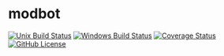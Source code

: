 # modbot

[![Unix Build Status](https://img.shields.io/travis/klane/modbot.svg?label=Unix&logo=travis)](https://travis-ci.com/klane/modbot)
[![Windows Build Status](https://img.shields.io/appveyor/ci/klane/modbot.svg?label=Windows&logo=appveyor)](https://ci.appveyor.com/project/klane/modbot)
[![Coverage Status](https://img.shields.io/codecov/c/github/klane/modbot.svg?label=Coverage&logo=codecov)](https://codecov.io/gh/klane/modbot)
[![GitHub License](https://img.shields.io/github/license/klane/modbot.svg?label=License)](LICENSE)
